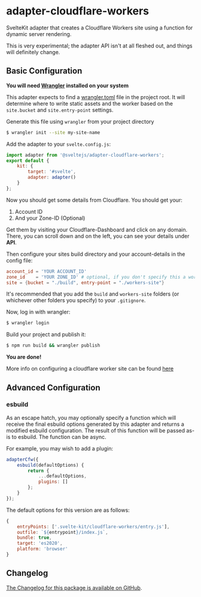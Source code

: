 # adapter-cloudflare-workers

SvelteKit adapter that creates a Cloudflare Workers site using a function for dynamic server rendering.

This is very experimental; the adapter API isn't at all fleshed out, and things will definitely change.

## Basic Configuration

**You will need [Wrangler](https://developers.cloudflare.com/workers/cli-wrangler/install-update) installed on your system**

This adapter expects to find a [wrangler.toml](https://developers.cloudflare.com/workers/platform/sites/configuration) file in the project root. It will determine where to write static assets and the worker based on the `site.bucket` and `site.entry-point` settings.

Generate this file using `wrangler` from your project directory

```sh
$ wrangler init --site my-site-name
```

Add the adapter to your `svelte.config.js`:

```js
import adapter from '@sveltejs/adapter-cloudflare-workers';
export default {
    kit: {
        target: '#svelte',
        adapter: adapter()
    }
};
```

Now you should get some details from Cloudflare. You should get your:

1. Account ID
2. And your Zone-ID (Optional)

Get them by visiting your Cloudflare-Dashboard and click on any domain. There, you can scroll down and on the left, you can see your details under **API**.

Then configure your sites build directory and your account-details in the config file:

```toml
account_id = 'YOUR ACCOUNT_ID'
zone_id    = 'YOUR ZONE_ID' # optional, if you don't specify this a workers.dev subdomain will be used.
site = {bucket = "./build", entry-point = "./workers-site"}
```

It's recommended that you add the `build` and `workers-site` folders (or whichever other folders you specify) to your `.gitignore`.

Now, log in with wrangler:

```sh
$ wrangler login
```

Build your project and publish it:

```sh
$ npm run build && wrangler publish
```

**You are done!**


More info on configuring a cloudflare worker site can be found [here](https://developers.cloudflare.com/workers/platform/sites/start-from-existing)

## Advanced Configuration

### esbuild

As an escape hatch, you may optionally specify a function which will receive the final esbuild options generated by this adapter and returns a modified esbuild configuration. The result of this function will be passed as-is to esbuild. The function can be async.

For example, you may wish to add a plugin:

```js
adapterCfw({
	esbuild(defaultOptions) {
		return {
			...defaultOptions,
			plugins: []
		};
	}
});
```

The default options for this version are as follows:

```js
{
    entryPoints: ['.svelte-kit/cloudflare-workers/entry.js'],
    outfile: `${entrypoint}/index.js`,
    bundle: true,
    target: 'es2020',
    platform: 'browser'
}
```

## Changelog

[The Changelog for this package is available on GitHub](https://github.com/sveltejs/kit/blob/master/packages/adapter-cloudflare-workers/CHANGELOG.md).
